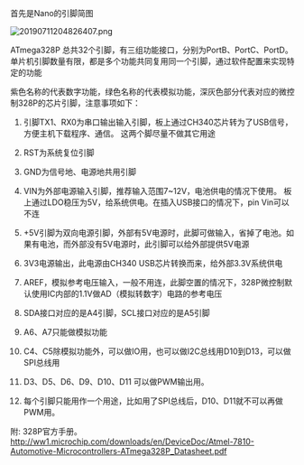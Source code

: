 首先是Nano的引脚简图

![20190711204826407.png](https://github.com/Eggze2/md_pic/blob/main/Notes/ROS/Nano%E5%BC%95%E8%84%9A%E5%AE%9A%E4%B9%89/20190711204826407.png?raw=true)

ATmega328P 总共32个引脚，有三组功能接口，分别为PortB、PortC、PortD。单片机引脚数量有限，都是多个功能共同复用同一个引脚，通过软件配置来实现特定的功能

紫色名称的代表数字功能，绿色名称的代表模拟功能，深灰色部分代表对应的微控制328P的芯片引脚，注意事项如下：

1. 引脚TX1、RX0为串口输出输入引脚，板上通过CH340芯片转为了USB信号，方便主机下载程序、通信。 这两个脚尽量不做其它用途

2. RST为系统复位引脚

3. GND为信号地、电源地共用引脚

4. VIN为外部电源输入引脚，推荐输入范围7~12V，电池供电的情况下使用。 板上通过LDO稳压为5V，给系统供电。在插入USB接口的情况下，pin Vin可以不连

5. +5V引脚为双向电源引脚，外部有5V电源时，此脚可做输入，省掉了电池。如果有电池，而外部没有5V电源时，此引脚可以给外部提供5V电源

6. 3V3电源输出，此电源由CH340 USB芯片转换而来，给外部3.3V系统供电

7. AREF，模拟参考电压输入，一般不用连，此脚空置的情况下，328P微控制默认使用IC内部的1.1V做AD（模拟转数字）电路的参考电压
8. SDA接口对应的是A4引脚，SCL接口对应的是A5引脚

9. A6、A7只能做模拟功能

10. C4、C5除模拟功能外，可以做IO用，也可以做I2C总线用D10到D13，可以做SPI总线用

11. D3、D5、D6、D9、D10、D11 可以做PWM输出用。
12. 每个引脚只能用作一个用途，比如用了SPI总线后，D10、D11就不可以再做PWM用。

附: 328P官方手册。
http://ww1.microchip.com/downloads/en/DeviceDoc/Atmel-7810-Automotive-Microcontrollers-ATmega328P_Datasheet.pdf